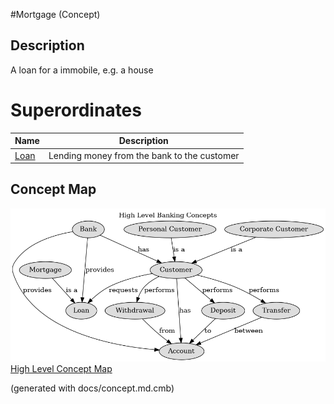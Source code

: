 #Mortgage (Concept)
## Description
A loan for a immobile, e.g. a house
# Superordinates
| Name | Description |
|---|---|
| [Loan](../../mybank/concepts/loan.md) | Lending money from the bank to the customer |

## Concept Map
![High Level Banking Concepts](../../mybank/concepts/concept-view.png)
[High Level Concept Map](../../mybank/concepts/concept-view.md)


(generated with docs/concept.md.cmb)
